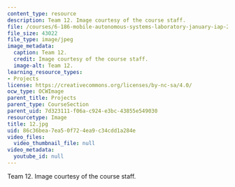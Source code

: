 ```yaml
---
content_type: resource
description: Team 12. Image courtesy of the course staff.
file: /courses/6-186-mobile-autonomous-systems-laboratory-january-iap-2005/86c36bea7ea50f724ea9c34cdd1a284e_12.jpg
file_size: 43022
file_type: image/jpeg
image_metadata:
  caption: Team 12.
  credit: Image courtesy of the course staff.
  image-alt: Team 12.
learning_resource_types:
- Projects
license: https://creativecommons.org/licenses/by-nc-sa/4.0/
ocw_type: OCWImage
parent_title: Projects
parent_type: CourseSection
parent_uid: 7d323111-f06a-c924-e3bc-43855e549030
resourcetype: Image
title: 12.jpg
uid: 86c36bea-7ea5-0f72-4ea9-c34cdd1a284e
video_files:
  video_thumbnail_file: null
video_metadata:
  youtube_id: null
---
```

Team 12. Image courtesy of the course staff.